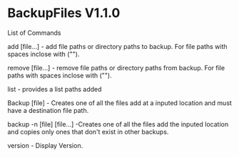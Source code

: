 # BackupFiles V1.1.0


List of Commands

add [file...] - add file paths or directory paths to backup. For file paths with spaces inclose with ("").

remove [file...] - remove file paths or directory paths from backup. For file paths with spaces inclose with ("").

list - provides a list paths added

Backup [file] - Creates one of all the files add at a inputed location and must have a destination file path.

backup -n [file] [file...] -Creates one of all the files add the inputed location and copies only ones that don't exist in other backups.

version - Display Version.
